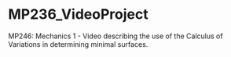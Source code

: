 # MP236_VideoProject
MP246: Mechanics 1 - Video describing the use of the Calculus of Variations in determining minimal surfaces.
